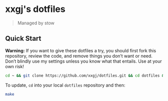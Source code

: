 # xxgj's dotfiles

> Managed by stow

## Quick Start

**Warning:** If you want to give these dotfiles a try, you should first fork this repository, review the code, and remove things you don’t want or need. Don’t blindly use my settings unless you know what that entails. Use at your own risk!

```bash
cd ~ && git clone https://github.com/xxgj/dotfiles.git && cd dotfiles && make
```

To update, `cd` into your local `dotfiles` repository and then:

```bash
make
```
